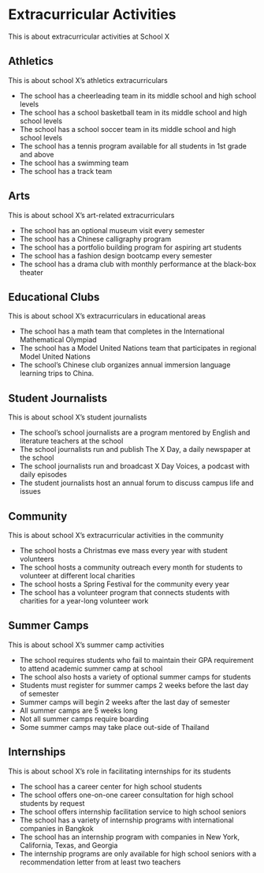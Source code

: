 # Extracurricular Activities

This is about extracurricular activities at School X

## Athletics

This is about school X’s athletics extracurriculars

- The school has a cheerleading team in its middle school and high school levels
- The school has a school basketball team in its middle school and high school levels
- The school has a school soccer team in its middle school and high school levels
- The school has a tennis program available for all students in 1st grade and above
- The school has a swimming team
- The school has a track team

## Arts

This is about school X’s art-related extracurriculars

- The school has an optional museum visit every semester
- The school has a Chinese calligraphy program
- The school has a portfolio building program for aspiring art students
- The school has a fashion design bootcamp every semester
- The school has a drama club with monthly performance at the black-box theater

## Educational Clubs

This is about school X’s extracurriculars in educational areas

- The school has a math team that completes in the International Mathematical Olympiad
- The school has a Model United Nations team that participates in regional Model United Nations
- The school’s Chinese club organizes annual immersion language learning trips to China.

## Student Journalists

This is about school X’s student journalists

- The school’s school journalists are a program mentored by English and literature teachers at the school
- The school journalists run and publish The X Day, a daily newspaper at the school
- The school journalists run and broadcast X Day Voices, a podcast with daily episodes
- The student journalists host an annual forum to discuss campus life and issues

## Community

This is about school X’s extracurricular activities in the community

- The school hosts a Christmas eve mass every year with student volunteers
- The school hosts a community outreach every month for students to volunteer at different local charities
- The school hosts a Spring Festival for the community every year
- The school has a volunteer program that connects students with charities for a year-long volunteer work

## Summer Camps

This is about school X’s summer camp activities

- The school requires students who fail to maintain their GPA requirement to attend academic summer camp at school
- The school also hosts a variety of optional summer camps for students
- Students must register for summer camps 2 weeks before the last day of semester
- Summer camps will begin 2 weeks after the last day of semester
- All summer camps are 5 weeks long
- Not all summer camps require boarding
- Some summer camps may take place out-side of Thailand

## Internships

This is about school X’s role in facilitating internships for its students

- The school has a career center for high school students
- The school offers one-on-one career consultation for high school students by request
- The school offers internship facilitation service to high school seniors
- The school has a variety of internship programs with international companies in Bangkok
- The school has an internship program with companies in New York, California, Texas, and Georgia
- The internship programs are only available for high school seniors with a recommendation letter from at least two teachers